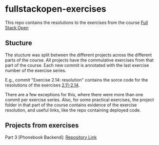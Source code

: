 # fullstackopen-exercises

This repo contains the resolutions to the exercises from the course [Full Stack Open](https://fullstackopen.com/)

## Stucture

The stucture was split between the different projects across the different parts of the course.
All projects have the commulative exercises from that part of the course.
Each new commit is annotated with the last exercise number of the exercise series.

E.g., commit "Exercise 2.14: resolution" contains the sorce code for the resolutions of the exercises [2.11-2.14](https://fullstackopen.com/en/part2/getting_data_from_server#exercises-2-11-2-14).

There are a few exceptions for this, where there were more than one commit per exercise series.
Also, for some practical exercises, the project folder in that part of the course contains evidence of the exercise resolution, and useful links, like the repo containing deployed code.

## Projects from exercises

Part 3 [Phonebook Backend]: [Repository Link](part3/phonebook-app-deploy/README.md)
